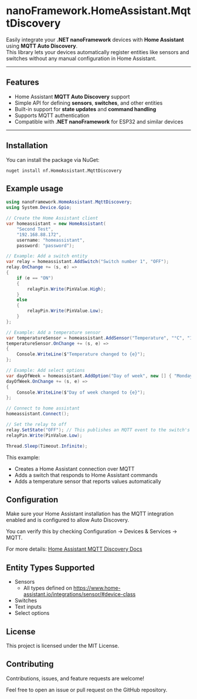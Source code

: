 # nanoFramework.HomeAssistant.MqttDiscovery

Easily integrate your **.NET nanoFramework** devices with **Home Assistant** using **MQTT Auto Discovery**.  
This library lets your devices automatically register entities like sensors and switches without any manual configuration in Home Assistant.

---

## Features

- Home Assistant **MQTT Auto Discovery** support  
- Simple API for defining **sensors**, **switches**, and other entities  
- Built-in support for **state updates** and **command handling**  
- Supports MQTT authentication  
- Compatible with **.NET nanoFramework** for ESP32 and similar devices  

---

## Installation

You can install the package via NuGet:

`nuget install nf.HomeAssistant.MqttDiscovery`

## Example usage

```csharp
using nanoFramework.HomeAssistant.MqttDiscovery;
using System.Device.Gpio;

// Create the Home Assistant client
var homeassistant = new HomeAssistant(
    "Second Test",
    "192.168.88.172",
    username: "homeassistant",
    password: "password");

// Example: Add a switch entity
var relay = homeassistant.AddSwitch("Switch number 1", "OFF");
relay.OnChange += (s, e) =>
{
    if (e == "ON")
    {
        relayPin.Write(PinValue.High);
    }
    else
    {
        relayPin.Write(PinValue.Low);
    }
};

// Example: Add a temperature sensor
var temperatureSensor = homeassistant.AddSensor("Temperature", "°C", "18", DeviceClass.Temperature);
temperatureSensor.OnChange += (s, e) =>
{
    Console.WriteLine($"Temperature changed to {e}");
};

// Example: Add select options
var dayOfWeek = homeassistant.AddOption("Day of week", new [] { "Monday", "Tuesday", "Wednesday", "Thursday", "Friday", "Saturday", "Sunday" } , "Tuesday");
dayOfWeek.OnChange += (s, e) =>
{
    Console.WriteLine($"Day of week changed to {e}");
};

// Connect to home assistant
homeassistant.Connect();

// Set the relay to off
relay.SetState("OFF"); // This publishes an MQTT event to the switch's state topic. Home assistant will show the new state of off.
relayPin.Write(PinValue.Low);

Thread.Sleep(Timeout.Infinite);
```

This example:

- Creates a Home Assistant connection over MQTT
- Adds a switch that responds to Home Assistant commands
- Adds a temperature sensor that reports values automatically

## Configuration

Make sure your Home Assistant installation has the MQTT integration enabled and is configured to allow Auto Discovery.

You can verify this by checking Configuration → Devices & Services → MQTT.

For more details: [Home Assistant MQTT Discovery Docs](https://www.home-assistant.io/docs/mqtt/discovery/)

## Entity Types Supported

- Sensors
  - All types defined on https://www.home-assistant.io/integrations/sensor/#device-class
- Switches
- Text inputs
- Select options

## License

This project is licensed under the MIT License.

## Contributing

Contributions, issues, and feature requests are welcome!


Feel free to open an issue or pull request on the GitHub repository.

